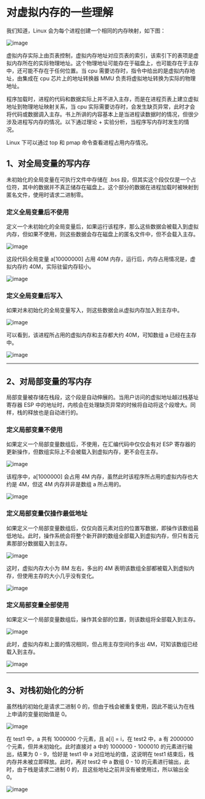 # 对虚拟内存的一些理解

我们知道，Linux 会为每个进程创建一个相同的内存映射，如下图：

![image](https://user-images.githubusercontent.com/56211928/148564276-27dd0240-1fb8-4bde-8109-16974ba9f7e6.png)

虚拟内存实际上由页表控制，虚拟内存地址对应页表的索引，该索引下的表项是虚拟内存所在的实际物理地址。这个物理地址可能存在于磁盘上，也可能存在于主存中，还可能不存在于任何位置。当 cpu 需要访存时，指令中给出的是虚拟内存地址，由集成在 cpu 芯片上的地址转换器 MMU 负责将虚拟地址转换为实际的物理地址。

程序加载时，进程的代码和数据实际上并不进入主存，而是在进程页表上建立虚拟地址到物理地址映射关系，当 cpu 实际需要访存时，会发生缺页异常，此时才会将代码或数据调入主存。书上所讲的内容基本上是当进程读数据时的情况，但很少涉及进程写内存的情况。以下通过理论 + 实验分析，当程序写内存时发生的情况。

Linux 下可以通过 top 和 pmap 命令查看进程占用内存情况。

## 1、对全局变量的写内存

未初始化的全局变量在可执行文件中存储在 .bss 段，但其实这个段仅仅是一个占位符，其中的数据并不真正储存在磁盘上。这个部分的数据在进程加载时被映射到匿名文件，使用时请求二进制零。

### 定义全局变量后不使用

定义一个未初始化的全局变量后，如果运行该程序，那么这些数据会被载入到虚拟内存，但如果不使用，则这些数据会存在磁盘上的匿名文件中，但不会载入主存。

![image](https://user-images.githubusercontent.com/56211928/148570564-48221269-60b1-4c70-92a4-57f35138365a.png)

这段代码全局变量 a[10000000] 占用 40M 内存，运行后，内存占用情况是，虚拟内存约 40M，实际驻留内存较小。

![image](https://user-images.githubusercontent.com/56211928/148630599-d5ef8f29-339e-4638-a6ef-3f358181286a.png)

### 定义全局变量后写入

如果对未初始化的全局变量写入，则这些数据会从虚拟内存加入到主存中。

![image](https://user-images.githubusercontent.com/56211928/148630513-e5a56d50-422c-4b72-9f96-d7c444d50a88.png)

可以看到，该进程所占用的虚拟内存和主存都大约 40M，可知数组 a 已经在主存中。

![image](https://user-images.githubusercontent.com/56211928/148630568-bae555dd-5846-40f7-881a-d1305c74172f.png)

---

## 2、对局部变量的写内存

局部变量被存储在栈段，这个段是自动伸展的。当用户访问的虚拟地址越过栈基址寄存器 ESP 中的地址时，内核会在处理缺页异常的时候将自动将这个段增大。同样，栈的释放也是自动进行的。

### 定义局部变量不使用

如果定义一个局部变量数组后，不使用，在汇编代码中仅仅会有对 ESP 寄存器的更新操作，但数组实际上不会被载入到虚拟内存，更不会在主存。

![image](https://user-images.githubusercontent.com/56211928/148631021-783cac9c-a0ce-4fbd-b30f-9500c3b35feb.png)

该程序中，a[1000000] 会占用 4M 内存，虽然此时该程序所占用的虚拟内存也大约是 4M，但这 4M 内存并非是数组 a 所占用的。

![image](https://user-images.githubusercontent.com/56211928/148630967-5cf92dd6-aad4-4ac8-8873-b2c5951dee0f.png)

### 定义局部变量仅操作最低地址

如果定义一个局部变量数组后，仅仅向首元素对应的位置写数据，即操作该数组最低地址。此时，操作系统会将整个新开辟的数组全部载入到虚拟内存，但只有首元素那部分数据载入到主存。

![image](https://user-images.githubusercontent.com/56211928/148631242-d109b438-a6c0-4703-b4fc-0b982d5cdece.png)

这时，虚拟内存大小为 8M 左右，多出的 4M 表明该数组全部都被载入到虚拟内存，但使用主存的大小几乎没有变化。

![image](https://user-images.githubusercontent.com/56211928/148631237-03533171-9b6f-49df-a268-e0343c242b31.png)

### 定义局部变量全部使用

如果定义一个局部变量数组后，操作其全部的位置，则该数组将全部载入到主存。

![image](https://user-images.githubusercontent.com/56211928/148631390-6caf29de-70ac-42b4-bdc0-d157423d2798.png)

此时，虚拟内存和上面的情况相同，但占用主存空间约多出 4M，可知该数组已经载入到主存。

![image](https://user-images.githubusercontent.com/56211928/148631382-73c65551-6803-46f5-add1-3dbd4596553d.png)

---

## 3、对栈初始化的分析

虽然栈的初始化是请求二进制 0 的，但由于栈会被重复使用，因此不能认为在栈上申请的变量初始值是 0。

![image](https://user-images.githubusercontent.com/56211928/148633533-e516bf45-069b-4a05-942b-318a2a9db459.png)

在 test1 中，a 共有 1000000 个元素，且 a[i] = i，在 test2 中，a 有 2000000 个元素，但并未初始化。此时直接对 a 中的 1000000 - 1000010 的元素进行输出，结果为 0 - 9，恰好是 test1 中 a 对应地址的值，这说明在 test1 结束后，栈内存并未被立即释放。此时，再对 test2 中 a 数组 0 - 10 的元素进行输出，此时，由于栈是请求二进制 0 的，且这些地址之前并没有被使用过，所以输出全 0。

![image](https://user-images.githubusercontent.com/56211928/148633693-efa3e83e-b5de-42de-9fda-ee90e37a5172.png)

